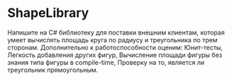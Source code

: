# ShapeLibrary
Напишите на C# библиотеку для поставки внешним клиентам, которая умеет вычислять площадь круга по радиусу и треугольника по трем сторонам. Дополнительно к работоспособности оценим:
Юнит-тесты,
Легкость добавления других фигур,
Вычисление площади фигуры без знания типа фигуры в compile-time,
Проверку на то, является ли треугольник прямоугольным.
